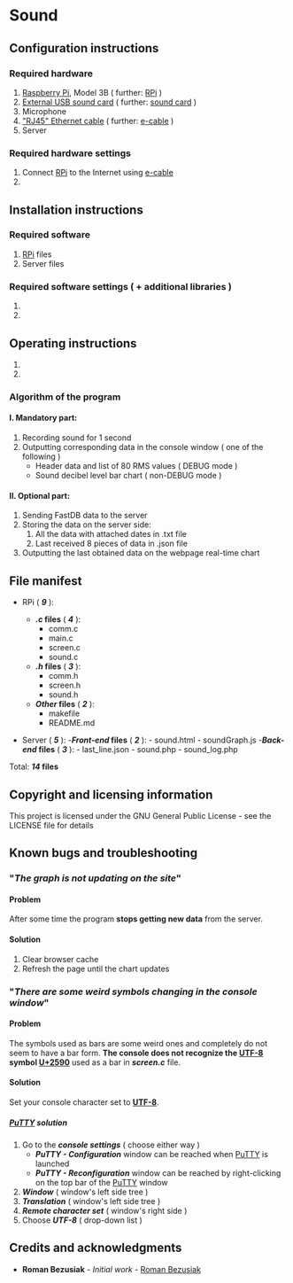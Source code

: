 # Sound

## Configuration instructions

### Required hardware
	
1. [Raspberry Pi](https://en.wikipedia.org/wiki/Raspberry_Pi), 
	Model 3B ( further: [RPi](https://en.wikipedia.org/wiki/Raspberry_Pi) )
2. [External USB sound card](https://en.wikipedia.org/wiki/Sound_card#USB_sound_cards) 
	( further: [sound card](https://en.wikipedia.org/wiki/Sound_card#USB_sound_cards) )
3. Microphone
4. ["RJ45" Ethernet cable](https://en.wikipedia.org/wiki/Modular_connector#8P8C) 
	( further: [e-cable](https://en.wikipedia.org/wiki/Raspberry_Pi) )
5. Server

### Required hardware settings

1. Connect [RPi](https://en.wikipedia.org/wiki/Raspberry_Pi) to the 
	Internet using [e-cable](https://en.wikipedia.org/wiki/Raspberry_Pi)
2.

## Installation instructions

### Required software
	
1. [RPi](https://en.wikipedia.org/wiki/Raspberry_Pi) files
2. Server files

### Required software settings ( + additional libraries )
	
1. 
2. 

## Operating instructions

1.
2.

### Algorithm of the program

#### I. Mandatory part:

1. Recording sound for 1 second
2. Outputting corresponding data in the console window ( one of the following )
	- Header data and list of 80 RMS values ( DEBUG mode )
	- Sound decibel level bar chart ( non-DEBUG mode )
				
#### II. Optional part:

1. Sending FastDB data to the server
2. Storing the data on the server side:		
	1. All the data with attached dates in .txt file
	2. Last received 8 pieces of data in .json file		
3. Outputting the last obtained data on the webpage real-time chart
	
## File manifest

- RPi ( **_9_** ):
	- **_.c_ files** ( **_4_** ):
		- comm.c
		- main.c
		- screen.c
		- sound.c	
	- **_.h_ files** ( **_3_** ):
		- comm.h
		- screen.h
		- sound.h
	- **_Other_ files** ( **_2_** ):
		- makefile
		- README.md

- Server ( **_5_** ):
	-**_Front-end_ files** ( **_2_** ):
		- sound.html
		- soundGraph.js
	-**_Back-end_ files** ( **_3_** ):
		- last_line.json
		- sound.php
		- sound_log.php

Total: **_14_ files**

## Copyright and licensing information

This project is licensed under the GNU General Public License - see the LICENSE file for details

## Known bugs and troubleshooting

### "_The graph is not updating on the site_"
	
#### Problem
	
After some time the program **stops getting new data** from the server.
		
#### Solution
	
1. Clear browser cache
2. Refresh the page until the chart updates
		
### "_There are some weird symbols changing in the console window_"
	
#### Problem
	
The symbols used as bars are some weird ones and completely do not seem to have a bar form. **The console does not recognize the [UTF-8](https://en.wikipedia.org/wiki/UTF-8) symbol [U+2590](https://en.wikipedia.org/wiki/Block_Elements)** used as a bar in **_screen.c_** file.
		
#### Solution
	
Set your console character set to [**UTF-8**](https://en.wikipedia.org/wiki/UTF-8).
		
##### [_PuTTY_](https://en.wikipedia.org/wiki/PuTTY) solution

1. Go to the **_console settings_** ( choose either way )
	- **_PuTTY - Configuration_** window can be reached when [PuTTY](https://en.wikipedia.org/wiki/PuTTY) 
	is launched
	- **_PuTTY - Reconfiguration_** window can be reached by right-clicking on the top bar
		of the [PuTTY](https://en.wikipedia.org/wiki/PuTTY) window
2. **_Window_**               ( window's left side tree )
3. **_Translation_**          ( window's left side tree )
4. **_Remote character set_** ( window's right side )
5. Choose **_UTF-8_**         ( drop-down list )

## Credits and acknowledgments

* **Roman Bezusiak** - _Initial work_ - [Roman Bezusiak](https://github.com/roman-bezusiak) 
